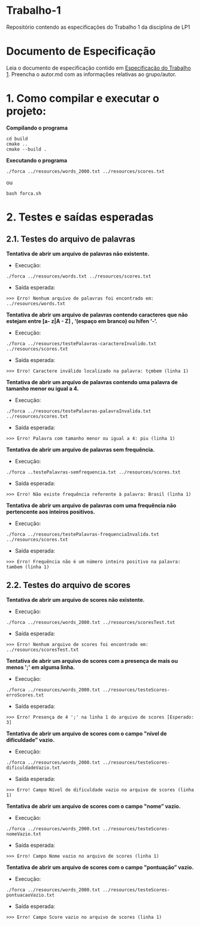 # Trabalho-1

Repositório contendo as especificações do Trabalho 1 da disciplina de LP1

# Documento de Especificação

Leia o documento de especificação contido em [Especificação do Trabalho 1](https://docs.google.com/document/d/1aa51VNLQ_jpZaEuGkMz2KE8feAkE48-TENZ9eqn48nk/edit?usp=sharing). Preencha o autor.md com as informações relativas ao grupo/autor.

# 1. Como compilar e executar o projeto:
**Compilando o programa**

```
cd build
cmake ..
cmake --build .
```
**Executando o programa**

```
./forca ../resources/words_2000.txt ../resources/scores.txt
```
ou
```
bash forca.sh
```

# 2. Testes e saídas esperadas

## 2.1. Testes do arquivo de palavras

**Tentativa de abrir um arquivo de palavras não existente.**

- Execução:

`./forca ../resources/words.txt ../resources/scores.txt `

- Saída esperada:

`>>> Erro! Nenhum arquivo de palavras foi encontrado em: ../resources/words.txt`

**Tentativa de abrir um arquivo de palavras contendo caracteres que não estejam entre [a- z|A - Z] , ‘(espaço em branco) ou hífen ‘-’.**

- Execução:

`./forca ../resources/testePalavras-caractereInvalido.txt ../resources/scores.txt`

- Saída esperada:

`>>> Erro! Caractere inválido localizado na palavra: tçmbem (linha 1)`

**Tentativa de abrir um arquivo de palavras contendo uma palavra de tamanho menor ou igual a 4.**

- Execução:

`./forca ../resources/testePalavras-palavraInvalida.txt ../resources/scores.txt`

- Saída esperada:

`>>> Erro! Palavra com tamanho menor ou igual a 4: piu (linha 1)`

**Tentativa de abrir um arquivo de palavras sem frequência.**

- Execução:

`./forca ..testePalavras-semfrequencia.txt ../resources/scores.txt`

- Saída esperada:

`>>> Erro! Não existe frequência referente à palavra: Brasil (linha 1)`

**Tentativa de abrir um arquivo de palavras com uma frequência não pertencente aos inteiros positivos.**

- Execução:

`./forca ../resources/testePalavras-frequenciaInvalida.txt ../resources/scores.txt`

- Saída esperada:

`>>> Erro! Frequência não é um número inteiro positivo na palavra: tambem (linha 1)`

## 2.2. Testes do arquivo de scores

**Tentativa de abrir um arquivo de scores não existente.**

- Execução:

`./forca ../resources/words_2000.txt ../resources/scoresTest.txt`

- Saída esperada:

`>>> Erro! Nenhum arquivo de scores foi encontrado em: ../resources/scoresTest.txt`

**Tentativa de abrir um arquivo de scores com a presença de mais ou menos ';' em alguma linha.**

- Execução:

`./forca ../resources/words_2000.txt ../resources/testeScores-erroScores.txt`

- Saída esperada:

`>>> Erro! Presença de 4 ';' na linha 1 do arquivo de scores [Esperado: 3]`

**Tentativa de abrir um arquivo de scores com o campo "nível de dificuldade” vazio.**

- Execução:

`./forca ../resources/words_2000.txt ../resources/testeScores-dificuldadeVazio.txt`

- Saída esperada:

`>>> Erro! Campo Nível de dificuldade vazio no arquivo de scores (linha 1)`

**Tentativa de abrir um arquivo de scores com o campo "nome” vazio.**

- Execução:

`./forca ../resources/words_2000.txt ../resources/testeScores-nomeVazio.txt`

- Saída esperada:

`>>> Erro! Campo Nome vazio no arquivo de scores (linha 1)`


**Tentativa de abrir um arquivo de scores com o campo "pontuação” vazio.**

- Execução:

`./forca ../resources/words_2000.txt ../resources/testeScores-pontuacaoVazio.txt`

- Saída esperada:

`>>> Erro! Campo Score vazio no arquivo de scores (linha 1)`
